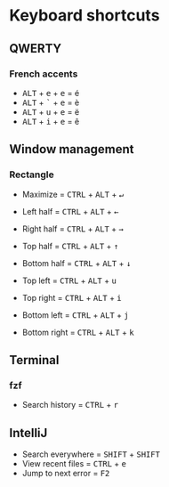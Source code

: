 # Keyboard shortcuts

## QWERTY

### French accents

* <kbd>ALT</kbd> + <kbd>e</kbd> + <kbd>e</kbd> = é
* <kbd>ALT</kbd> + <kbd>`</kbd> + <kbd>e</kbd> = è
* <kbd>ALT</kbd> + <kbd>u</kbd> + <kbd>e</kbd> = ë
* <kbd>ALT</kbd> + <kbd>i</kbd> + <kbd>e</kbd> = ê

## Window management

### Rectangle

* Maximize = <kbd>CTRL</kbd> + <kbd>ALT</kbd> + <kbd>↵</kbd>


* Left half = <kbd>CTRL</kbd> + <kbd>ALT</kbd> + <kbd>←</kbd>
* Right half = <kbd>CTRL</kbd> + <kbd>ALT</kbd> + <kbd>→</kbd>
* Top half = <kbd>CTRL</kbd> + <kbd>ALT</kbd> + <kbd>↑</kbd>
* Bottom half = <kbd>CTRL</kbd> + <kbd>ALT</kbd> + <kbd>↓</kbd>


* Top left = <kbd>CTRL</kbd> + <kbd>ALT</kbd> + <kbd>u</kbd>
* Top right = <kbd>CTRL</kbd> + <kbd>ALT</kbd> + <kbd>i</kbd>
* Bottom left = <kbd>CTRL</kbd> + <kbd>ALT</kbd> + <kbd>j</kbd>
* Bottom right = <kbd>CTRL</kbd> + <kbd>ALT</kbd> + <kbd>k</kbd>

## Terminal

### fzf

* Search history = <kbd>CTRL</kbd> + <kbd>r</kbd>

## IntelliJ

* Search everywhere = <kbd>SHIFT</kbd> + <kbd>SHIFT</kbd>
* View recent files = <kbd>CTRL</kbd> + <kbd>e</kbd>
* Jump to next error = <kbd>F2</kbd>